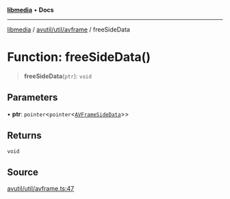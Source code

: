 [**libmedia**](../../../../README.md) • **Docs**

***

[libmedia](../../../../README.md) / [avutil/util/avframe](../README.md) / freeSideData

# Function: freeSideData()

> **freeSideData**(`ptr`): `void`

## Parameters

• **ptr**: `pointer`\<`pointer`\<[`AVFrameSideData`](../../../struct/avframe/classes/AVFrameSideData.md)\>\>

## Returns

`void`

## Source

[avutil/util/avframe.ts:47](https://github.com/zhaohappy/libmedia/blob/acbbf6bd75e6ee4c968b9f441fe28c40f42f350d/src/avutil/util/avframe.ts#L47)
